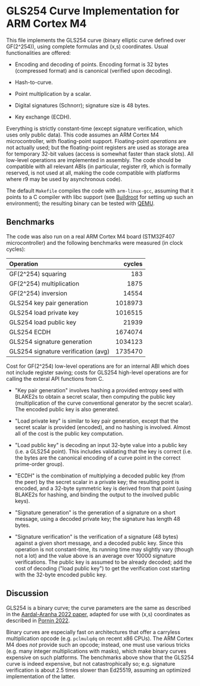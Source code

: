 # GLS254 Curve Implementation for ARM Cortex M4

This file implements the GLS254 curve (binary elliptic curve defined
over GF(2^254)), using complete formulas and (x,s) coordinates. Usual
functionalities are offered:

  - Encoding and decoding of points. Encoding format is 32 bytes
    (compressed format) and is canonical (verified upon decoding).

  - Hash-to-curve.

  - Point multiplication by a scalar.

  - Digital signatures (Schnorr); signature size is 48 bytes.

  - Key exchange (ECDH).

Everything is strictly constant-time (except signature verification,
which uses only public data). This code assumes an ARM Cortex M4
microcontroller, with floating-point support. Floating-point
_operations_ are not actually used; but the floating-point registers are
used as storage area for temporary 32-bit values (access is somewhat
faster than stack slots). All low-level operations are implemented in
assembly. The code should be compatible with all relevant ABIs (in
particular, register r9, which is formally reserved, is not used at all,
making the code compatible with platforms where r9 may be used by
asynchronous code).

The default `Makefile` compiles the code with `arm-linux-gcc`, assuming
that it points to a C compiler with libc support (see
[Buildroot](https://buildroot.org/) for setting up such an environment);
the resulting binary can be tested with [QEMU](https://www.qemu.org/).

## Benchmarks

The code was also run on a real ARM Cortex M4 board (STM32F407
microcontroller) and the following benchmarks were measured (in clock
cycles):

| Operation                           |   cycles |
| :---------------------------------- | -------: |
| GF(2^254) squaring                  |      183 |
| GF(2^254) multiplication            |     1875 |
| GF(2^254) inversion                 |    14554 |
| GLS254 key pair generation          |  1018973 |
| GLS254 load private key             |  1016515 |
| GLS254 load public key              |    21939 |
| GLS254 ECDH                         |  1674074 |
| GLS254 signature generation         |  1034123 |
| GLS254 signature verification (avg) |  1735470 |

Cost for GF(2^254) low-level operations are for an internal ABI which
does not include register saving; costs for GLS254 high-level operations
are for calling the exteral API functions from C.

  - "Key pair generation" involves hashing a provided entropy seed with
    BLAKE2s to obtain a secret scalar, then computing the public key
    (multiplication of the curve conventional generator by the secret
    scalar). The encoded public key is also generated.

  - "Load private key" is similar to key pair generation, except that
    the secret scalar is provided (encoded), and no hashing is involved.
    Almost all of the cost is the public key computation.

  - "Load public key" is decoding an input 32-byte value into a public
    key (i.e. a GLS254 point). This includes validating that the key is
    correct (i.e. the bytes are the canonical encoding of a curve point
    in the correct prime-order group).

  - "ECDH" is the combination of multiplying a decoded public key (from
    the peer) by the secret scalar in a private key; the resulting point
    is encoded, and a 32-byte symmetric key is derived from that point
    (using BLAKE2s for hashing, and binding the output to the involved
    public keys).

  - "Signature generation" is the generation of a signature on a
    short message, using a decoded private key; the signature has length
    48 bytes.

  - "Signature verification" is the verification of a signature (48
    bytes) against a given short message, and a decoded public key.
    Since this operation is not constant-time, its running time may
    slightly vary (though not a lot) and the value above is an average
    over 10000 signature verifications. The public key is assumed to be
    already decoded; add the cost of decoding ("load public key") to get
    the verification cost starting with the 32-byte encoded public key.

## Discussion

GLS254 is a binary curve; the curve parameters are the same as described
in the [Aardal-Aranha 2022 paper](https://eprint.iacr.org/2022/748),
adapted for use with (x,s) coordinates as described in [Pornin
2022](https://eprint.iacr.org/2022/1325).

Binary curves are especially fast on architectures that offer a
carryless multiplication opcode (e.g. `pclmulqdq` on recent x86 CPUs).
The ARM Cortex M4 does _not_ provide such an opcode; instead, one must
use various tricks (e.g. many integer multiplications with masks), which
make binary curves expensive on such platforms. The benchmarks above
show that the GLS254 curve is indeed expensive, but not catastrophically
so; e.g. signature verification is about 2.5 times slower than Ed25519,
assuming an optimized implementation of the latter.
